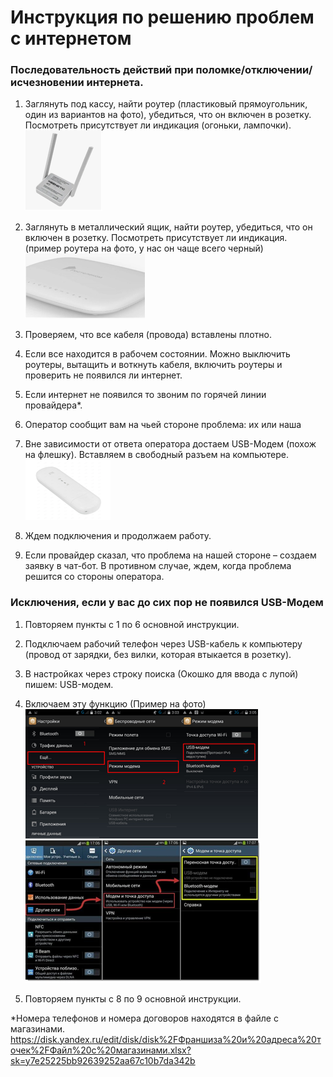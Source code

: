 # Инструкция по решению проблем с интернетом

### Последовательность действий при поломке/отключении/исчезновении интернета.

1. Заглянуть под кассу, найти роутер (пластиковый прямоугольник, один из вариантов на фото), убедиться, что он включен в розетку. Посмотреть присутствует ли индикация (огоньки, лампочки).
![роутер общее фото.png](%D1%80%D0%BE%D1%83%D1%82%D0%B5%D1%80%20%D0%BE%D0%B1%D1%89%D0%B5%D0%B5%20%D1%84%D0%BE%D1%82%D0%BE.png)

2. Заглянуть в металлический ящик, найти роутер, убедиться, что он включен в розетку. Посмотреть присутствует ли индикация. (пример роутера на фото, у нас он чаще всего черный) 
![Лампочки на роутере.png](%D0%9B%D0%B0%D0%BC%D0%BF%D0%BE%D1%87%D0%BA%D0%B8%20%D0%BD%D0%B0%20%D1%80%D0%BE%D1%83%D1%82%D0%B5%D1%80%D0%B5.png)

3. Проверяем, что все кабеля (провода) вставлены плотно.

4. Если все находится в рабочем состоянии. Можно выключить роутеры, вытащить и воткнуть кабеля, включить роутеры и проверить не появился ли интернет.

5. Если интернет не появился то звоним по горячей линии провайдера\*.

6. Оператор сообщит вам на чьей стороне проблема: их или наша

7. Вне зависимости от ответа оператора достаем USB-Модем (похож на флешку). Вставляем в свободный разъем на компьютере.
![USB модем.png](USB%20%D0%BC%D0%BE%D0%B4%D0%B5%D0%BC.png)

8. Ждем подключения и продолжаем работу.

9. Если провайдер сказал, что проблема на нашей стороне – создаем заявку в чат-бот. В противном случае, ждем, когда проблема решится со стороны оператора.

### Исключения, если у вас до сих пор не появился USB-Модем

1. Повторяем пункты с 1 по 6 основной инструкции.

2. Подключаем рабочий телефон через USB-кабель к компьютеру (провод от зарядки, без вилки, которая втыкается в розетку).

3. В настройках через строку поиска (Окошко для ввода с лупой) пишем: USB-модем.

4. Включаем эту функцию (Пример на фото)
![Экран настройки интернета 1.png](%D0%AD%D0%BA%D1%80%D0%B0%D0%BD%20%D0%BD%D0%B0%D1%81%D1%82%D1%80%D0%BE%D0%B9%D0%BA%D0%B8%20%D0%B8%D0%BD%D1%82%D0%B5%D1%80%D0%BD%D0%B5%D1%82%D0%B0%201.png)
![Экран настройки интернета 2.png](%D0%AD%D0%BA%D1%80%D0%B0%D0%BD%20%D0%BD%D0%B0%D1%81%D1%82%D1%80%D0%BE%D0%B9%D0%BA%D0%B8%20%D0%B8%D0%BD%D1%82%D0%B5%D1%80%D0%BD%D0%B5%D1%82%D0%B0%202.png)

5. Повторяем пункты с 8 по 9 основной инструкции.

\*Номера телефонов и номера договоров находятся в файле с магазинами.  
https://disk.yandex.ru/edit/disk/disk%2FФраншиза%20и%20адреса%20точек%2FФайл%20с%20магазинами.xlsx?sk=y7e25225bb92639252aa67c10b7da342b

